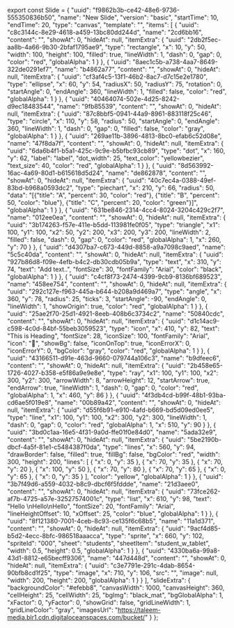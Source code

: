 export const Slide = {
    "uuid": "f9862b3b-ce42-48e6-9736-555350836b50",
    "name": "New Slide",
    "version": "basic",
    "startTime": 10,
    "endTime": 20,
    "type": "canvas",
    "template": "",
    "items": [
        {
            "uuid": "c8c3144c-8e29-4618-a459-13bc80dd244d",
            "name": "2cd6bb16",
            "content": "",
            "showAt": 0,
            "hideAt": null,
            "itemExtra": {
                "uuid": "2db2f5ec-aa8b-4a66-9b30-2bfaf1795ae9",
                "type": "rectangle",
                "x": 10,
                "y": 50,
                "width": 100,
                "height": 100,
                "filled": true,
                "lineWidth": 1,
                "dash": 0,
                "gap": 0,
                "color": "red",
                "globalAlpha": 1
            }
        },
        {
            "uuid": "8aec1c5b-a738-4aa7-8649-322de0291ef7",
            "name": "b4862a77",
            "content": "",
            "showAt": 0,
            "hideAt": null,
            "itemExtra": {
                "uuid": "cf3af4c5-13f1-46b2-8ac7-d7c15e2e1780",
                "type": "ellipse",
                "x": 60,
                "y": 54,
                "radiusX": 50,
                "radiusY": 75,
                "rotation": 0,
                "startAngle": 0,
                "endAngle": 360,
                "lineWidth": 1,
                "filled": false,
                "color": "red",
                "globalAlpha": 1
            }
        },
        {
            "uuid": "40464074-502e-4d25-8242-d9ec18483544",
            "name": "9fb85539",
            "content": "",
            "showAt": 0,
            "hideAt": null,
            "itemExtra": {
                "uuid": "87c8bbf5-0941-44a9-8961-883118f25c46",
                "type": "circle",
                "x": 110,
                "y": 58,
                "radius": 50,
                "startAngle": 0,
                "endAngle": 360,
                "lineWidth": 1,
                "dash": 0,
                "gap": 0,
                "filled": false,
                "color": "gray",
                "globalAlpha": 1
            }
        },
        {
            "uuid": "269ae11b-3896-4813-8bc0-efab6c52d08e",
            "name": "47f8da7f",
            "content": "",
            "showAt": 0,
            "hideAt": null,
            "itemExtra": {
                "uuid": "6da6b4f1-b5a1-425c-9c9e-b5bfbc93cb89",
                "type": "dot",
                "x": 160,
                "y": 62,
                "label": "label",
                "dot_width": 25,
                "text_color": "yellowbezier",
                "text_size": 40,
                "color": "red",
                "globalAlpha": 1
            }
        },
        {
            "uuid": "8d563992-16ac-4a69-80d1-b615618d5d24",
            "name": "de862878",
            "content": "",
            "showAt": 0,
            "hideAt": null,
            "itemExtra": {
                "uuid": "40c7ec4a-0388-49ef-83bd-b968a0593dc2",
                "type": "piechart",
                "x": 210,
                "y": 66,
                "radius": 50,
                "data": "[{\"title\": \"A\", \"percent\": 30, \"color\": \"red\"}, {\"title\": \"B\", \"percent\": 50, \"color\": \"blue\"}, {\"title\": \"C\", \"percent\": 20, \"color\": \"green\"}]",
                "globalAlpha": 1
            }
        },
        {
            "uuid": "631be846-2314-4cc4-8024-3204c429c2f7",
            "name": "012ee0ea",
            "content": "",
            "showAt": 0,
            "hideAt": null,
            "itemExtra": {
                "uuid": "3b174263-f57e-411e-b5dd-113981fe0f05",
                "type": "triangle",
                "x1": 100,
                "y1": 100,
                "x2": 50,
                "y2": 200,
                "x3": 200,
                "y3": 200,
                "lineWidth": 2,
                "filled": false,
                "dash": 0,
                "gap": 0,
                "color": "red",
                "globalAlpha": 1,
                "x": 260,
                "y": 70
            }
        },
        {
            "uuid": "d4307ba7-c673-449d-8858-a9a7098c9aed",
            "name": "5c5c40da",
            "content": "",
            "showAt": 0,
            "hideAt": null,
            "itemExtra": {
                "uuid": "927b86d8-f09e-4efb-b4c2-db30cdb05b9a",
                "type": "text",
                "x": 310,
                "y": 74,
                "text": "Add text..",
                "fontSize": 30,
                "fontFamily": "Arial",
                "color": "black",
                "globalAlpha": 1
            }
        },
        {
            "uuid": "c4cf8f73-2474-4399-9cb9-8136bf689523",
            "name": "458ee754",
            "content": "",
            "showAt": 0,
            "hideAt": null,
            "itemExtra": {
                "uuid": "292c127e-f963-445a-b644-b208a9d469a7",
                "type": "angle",
                "x": 360,
                "y": 78,
                "radius": 25,
                "ticks": 3,
                "startAngle": -90,
                "endAngle": 0,
                "lineWidth": 1,
                "showOrigin": true,
                "color": "red",
                "globalAlpha": 1
            }
        },
        {
            "uuid": "25ae2f70-25d1-4921-8eeb-408b6c3734c2",
            "name": "50840cdc",
            "content": "",
            "showAt": 0,
            "hideAt": null,
            "itemExtra": {
                "uuid": "d1c14ac9-c598-4c0d-84bf-55beb3059523",
                "type": "icon",
                "x": 410,
                "y": 82,
                "text": "This is Heading",
                "fontSize": 28,
                "iconSize": 100,
                "fontFamily": "Arial",
                "icon": "🦏",
                "showBg": false,
                "iconOnTop": true,
                "iconErrorX": 0,
                "iconErrorY": 0,
                "bgColor": "gray",
                "color": "red",
                "globalAlpha": 1
            }
        },
        {
            "uuid": "43166511-d91e-463d-9660-079744a106c3",
            "name": "b9dfeec6",
            "content": "",
            "showAt": 0,
            "hideAt": null,
            "itemExtra": {
                "uuid": "2b458e65-1726-4027-b358-e5f86a9e9e8e",
                "type": "ray",
                "x1": 100,
                "y1": 100,
                "x2": 300,
                "y2": 300,
                "arrowWidth": 8,
                "arrowHeight": 12,
                "startArrow": true,
                "endArrow": true,
                "lineWidth": 1,
                "dash": 0,
                "gap": 0,
                "color": "red",
                "globalAlpha": 1,
                "x": 460,
                "y": 86
            }
        },
        {
            "uuid": "4f3db4cd-b99f-48b1-93ba-cd6ae5f019e8",
            "name": "00b89a42",
            "content": "",
            "showAt": 0,
            "hideAt": null,
            "itemExtra": {
                "uuid": "d55f6b91-e910-4afd-b669-bd5d09ed0ee5",
                "type": "line",
                "x1": 100,
                "y1": 100,
                "x2": 300,
                "y2": 300,
                "lineWidth": 1,
                "dash": 0,
                "gap": 0,
                "color": "red",
                "globalAlpha": 1,
                "x": 510,
                "y": 90
            }
        },
        {
            "uuid": "3bd0c1aa-16e5-4f31-9a0d-ffe01f0e84d0",
            "name": "5ada32e9",
            "content": "",
            "showAt": 0,
            "hideAt": null,
            "itemExtra": {
                "uuid": "5be2190b-dbcf-4a5f-81e1-c5484387f0da",
                "type": "lines",
                "x": 560,
                "y": 94,
                "drawBorder": false,
                "filled": true,
                "fillBg": false,
                "bgColor": "red",
                "width": 300,
                "height": 200,
                "lines": [
                    {
                        "x": 0,
                        "y": 35
                    },
                    {
                        "x": 70,
                        "y": 35
                    },
                    {
                        "x": 70,
                        "y": 20
                    },
                    {
                        "x": 100,
                        "y": 50
                    },
                    {
                        "x": 70,
                        "y": 80
                    },
                    {
                        "x": 70,
                        "y": 65
                    },
                    {
                        "x": 0,
                        "y": 65
                    },
                    {
                        "x": 0,
                        "y": 35
                    }
                ],
                "color": "yellow",
                "globalAlpha": 1
            }
        },
        {
            "uuid": "3b7f49d6-a559-4032-b8c9-dbcf6f5fddde",
            "name": "21d3aee0",
            "content": "",
            "showAt": 0,
            "hideAt": null,
            "itemExtra": {
                "uuid": "73fce262-af7b-4725-a57e-32527574001c",
                "type": "list",
                "x": 610,
                "y": 98,
                "text": "Hello \nHello\nHello",
                "fontSize": 20,
                "fontFamily": "Arial",
                "lineHeightOffset": 10,
                "xOffset": 25,
                "color": "blue",
                "globalAlpha": 1
            }
        },
        {
            "uuid": "8f121380-7001-4ceb-8c93-ce135f6c68b5",
            "name": "11a1d371",
            "content": "",
            "showAt": 0,
            "hideAt": null,
            "itemExtra": {
                "uuid": "9acf4d85-b5d2-4ecc-8bfc-986518aaacca",
                "type": "sprite",
                "x": 660,
                "y": 102,
                "spriteId": "000",
                "sheet": "students",
                "sheetItem": "student_w_tablet",
                "width": 0.5,
                "height": 0.5,
                "globalAlpha": 1
            }
        },
        {
            "uuid": "4330ba6a-99a8-43d1-8812-e65becff9306",
            "name": "447d448d",
            "content": "",
            "showAt": 0,
            "hideAt": null,
            "itemExtra": {
                "uuid": "c3e7791e-291c-4dab-8654-90bfb8cd1f25",
                "type": "image",
                "x": 710,
                "y": 106,
                "src": "",
                "image": null,
                "width": 200,
                "height": 200,
                "globalAlpha": 1
            }
        }
    ],
    "slideExtra": {
        "backgroundColor": "#efebb8",
        "canvasWidth": 1000,
        "canvasHeight": 360,
        "cellHeight": 25,
        "cellWidth": 25,
        "bgImg": "black_mat",
        "bgGlobalAlpha": 1,
        "xFactor": 0,
        "yFactor": 0,
        "showGrid": false,
        "gridLineWidth": 1,
        "gridLineColor": "gray",
        "imagesUrl": "https://taleem-media.blr1.cdn.digitaloceanspaces.com/bucket/"
    }
};